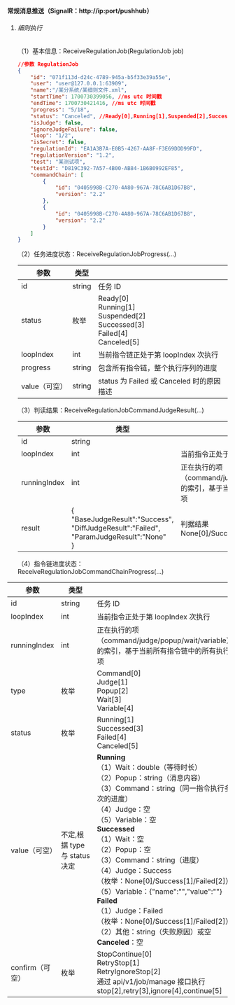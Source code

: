 #### 常规消息推送（SignalR：http://ip:port/pushhub）

1. ###### 细则执行
   
   （1）基本信息：ReceiveRegulationJob(RegulationJob job)
   
   ```json
   //参数 RegulationJob
   {
       "id": "071f113d-d24c-4789-945a-b5f33e39a55e",
       "user": "user@127.0.0.1:63909",
       "name":"/某分系统/某细则文件.xml",
       "startTime": 1700730399056, //ms utc 时间戳
       "endTime": 1700730421416, //ms utc 时间戳
       "progress": "5/18",
       "status": "Canceled", //Ready[0],Running[1],Suspended[2],Successed[3],Failed[4],Canceled[5]
       "isJudge": false,
       "ignoreJudgeFailure": false,
       "loop": "1/2",
       "isSecret": false,
       "regulationId": "EA1A3B7A-E0B5-4267-AA8F-F3E69DDD99FD",
       "regulationVersion": "1.2",
       "test": "某测试项",
       "testId": "D819C392-7A57-4B00-AB84-1B6B0992EF85",
       "commandChain": [
           {
               "id": "0405998B-C270-4A80-967A-78C6AB1D67B8",
               "version": "2.2"
           },
           {
               "id": "0405998B-C270-4A80-967A-78C6AB1D67B8",
               "version": "2.2"
           }
       ]
   }
   ```
   
   （2）任务进度状态：ReceiveRegulationJobProgress(...)
   
   | 参数        | 类型     |                                                                                              |
   | --------- | ------ | -------------------------------------------------------------------------------------------- |
   | id        | string | 任务 ID                                                                                        |
   | status    | 枚举     | Ready[0]<br/>Running[1]<br/>Suspended[2]<br/>Successed[3]<br/>Failed[4]<br/>Canceled[5]<br/> |
   | loopIndex | int    | 当前指令链正处于第 loopIndex 次执行                                                                      |
   | progress  | string | 包含所有指令链，整个执行序列的进度                                                                            |
   | value（可空） | string | status 为 Failed 或 Canceled 时的原因描述                                                            |
   
   （3）判读结果：ReceiveRegulationJobCommandJudgeResult(...)
   
   | 参数           | 类型                                                                                                     |                                                               |
   | ------------ | ------------------------------------------------------------------------------------------------------ | ------------------------------------------------------------- |
   | id           | string                                                                                                 |                                                               |
   | loopIndex    | int                                                                                                    | 当前指令正处于第 loopIndex 次执行                                        |
   | runningIndex | int                                                                                                    | 正在执行的项（command/judge/popup/wait/variable）的索引，基于当前所有指令链中的所有执行项 |
   | result       | {<br/>"BaseJudgeResult":"Success",<br/>"DiffJudgeResult":"Failed",<br/>"ParamJudgeResult":"None"<br/>} | 判据结果<br/>None[0]/Success[1]/Failed[2]                         |
   
   （4）指令链进度状态：ReceiveRegulationJobCommandChainProgress(...)

| 参数           | 类型                     |                                                                                                                                                                                                                                                                                                                                                                                                                                         |
| ------------ | ---------------------- | --------------------------------------------------------------------------------------------------------------------------------------------------------------------------------------------------------------------------------------------------------------------------------------------------------------------------------------------------------------------------------------------------------------------------------------- |
| id           | string                 | 任务 ID                                                                                                                                                                                                                                                                                                                                                                                                                                   |
| loopIndex    | int                    | 当前指令正处于第 loopIndex 次执行                                                                                                                                                                                                                                                                                                                                                                                                                  |
| runningIndex | int                    | 正在执行的项（command/judge/popup/wait/variable）的索引，基于当前所有指令链中的所有执行项                                                                                                                                                                                                                                                                                                                                                                           |
| type         | 枚举                     | Command[0]<br/>Judge[1]<br/>Popup[2]<br/>Wait[3]<br/>Variable[4]<br/>                                                                                                                                                                                                                                                                                                                                                                   |
| status       | 枚举                     | Running[1]<br/>Successed[3]<br/>Failed[4]<br/>Canceled[5]<br/>                                                                                                                                                                                                                                                                                                                                                                          |
| value（可空）    | 不定,根据 type 与 status 决定 | **Running**<br/>（1）Wait：double（等待时长）<br/>（2）Popup：string（消息内容）<br/>（3）Command：string（同一指令执行多次的进度）<br/>（4）Judge：空<br/>（5）Variable：空<br/>**Successed**<br/>（1）Wait：空<br/>（2）Popup：空<br/>（3）Command：string（进度）<br/>（4）Judge：Success<br/>（枚举：None[0]/Success[1]/Failed[2]）<br/>（5）Variable：{"name":"","value":""}<br/>**Failed**<br/>（1）Judge：Failed<br/>（枚举：None[0]/Success[1]/Failed[2]）<br/>（2）其他：string（失败原因）或空<br/>**Canceled**：空<br/> |
| confirm（可空）  | 枚举                     | StopContinue[0]<br/>RetryStop[1]<br/>RetryIgnoreStop[2]<br/>通过 api/v1/job/manage 接口执行 stop[2],retry[3],ignore[4],continue[5]                                                                                                                                                                                                                                                                                                            |
